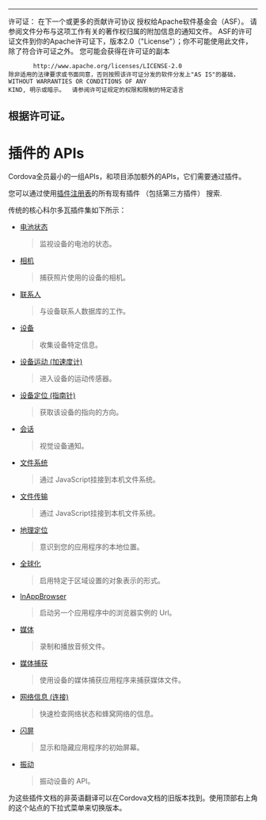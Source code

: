 ---

许可证： 在下一个或更多的贡献许可协议 授权给Apache软件基金会（ASF）。 请参阅文件分布与这项工作有关的著作权归属的附加信息的通知文件。 ASF的许可证文件到你的Apache许可证下，版本2.0（"License"）；你不可能使用此文件，除了符合许可证之外。 您可能会获得在许可证的副本

           http://www.apache.org/licenses/LICENSE-2.0 
    除非适用的法律要求或书面同意，否则按照该许可证分发的软件分发上"AS IS"的基础，WITHOUT WARRANTIES OR CONDITIONS OF ANY
    KIND, 明示或暗示。  请参阅许可证规定的权限和限制的特定语言
    

## 根据许可证。

# 插件的 APIs

Cordova全员最小的一组APIs，和项目添加额外的APIs，它们需要通过插件。

您可以通过使用[插件注册表][1]的所有现有插件 （包括第三方插件） 搜索.

 [1]: http://plugins.cordova.io/

传统的核心科尔多瓦插件集如下所示：

*   [电池状态][2]
    
    > 监视设备的电池的状态。

*   [相机][3]
    
    > 捕获照片使用的设备的相机。

*   [联系人][4]
    
    > 与设备联系人数据库的工作。

*   [设备][5]
    
    > 收集设备特定信息。

*   [设备运动 (加速度计)][6]
    
    > 进入设备的运动传感器。

*   [设备定位 (指南针)][7]
    
    > 获取该设备的指向的方向。

*   [会话][8]
    
    > 视觉设备通知。

*   [文件系统][9]
    
    > 通过 JavaScript挂接到本机文件系统。

*   [文件传输][10]
    
    > 通过 JavaScript挂接到本机文件系统。

*   [地理定位][11]
    
    > 意识到您的应用程序的本地位置。

*   [全球化][12]
    
    > 启用特定于区域设置的对象表示的形式。

*   [InAppBrowser][13]
    
    > 启动另一个应用程序中的浏览器实例的 Url。

*   [媒体][14]
    
    > 录制和播放音频文件。

*   [媒体捕获][15]
    
    > 使用设备的媒体捕获应用程序来捕获媒体文件。

*   [网络信息 (连接)][16]
    
    > 快速检查网络状态和蜂窝网络的信息。

*   [闪屏][17]
    
    > 显示和隐藏应用程序的初始屏幕。

*   [振动][18]
    
    > 振动设备的 API。

 [2]: https://github.com/apache/cordova-plugin-battery-status/blob/master/doc/index.md
 [3]: https://github.com/apache/cordova-plugin-camera/blob/master/doc/index.md
 [4]: https://github.com/apache/cordova-plugin-contacts/blob/master/doc/index.md
 [5]: https://github.com/apache/cordova-plugin-device/blob/master/doc/index.md
 [6]: https://github.com/apache/cordova-plugin-device-motion/blob/master/doc/index.md
 [7]: https://github.com/apache/cordova-plugin-device-orientation/blob/master/doc/index.md
 [8]: https://github.com/apache/cordova-plugin-dialogs/blob/master/doc/index.md
 [9]: https://github.com/apache/cordova-plugin-file/blob/master/doc/index.md
 [10]: https://github.com/apache/cordova-plugin-file-transfer/blob/master/doc/index.md
 [11]: https://github.com/apache/cordova-plugin-geolocation/blob/master/doc/index.md
 [12]: https://github.com/apache/cordova-plugin-globalization/blob/master/doc/index.md
 [13]: https://github.com/apache/cordova-plugin-inappbrowser/blob/master/doc/index.md
 [14]: https://github.com/apache/cordova-plugin-media/blob/master/doc/index.md
 [15]: https://github.com/apache/cordova-plugin-media-capture/blob/master/doc/index.md
 [16]: https://github.com/apache/cordova-plugin-network-information/blob/master/doc/index.md
 [17]: https://github.com/apache/cordova-plugin-splashscreen/blob/master/doc/index.md
 [18]: https://github.com/apache/cordova-plugin-vibration/blob/master/doc/index.md

为这些插件文档的非英语翻译可以在Cordova文档的旧版本找到。使用顶部右上角的这个站点的下拉式菜单来切换版本。